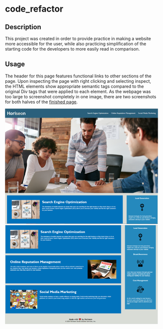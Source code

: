 # code_refactor

## Description
This project was created in order to provide practice in making a website more accessible for the user, while also practicing simplification of the starting code for the developers to more easily read in comparison. 

## Usage
The header for this page features functional links to other sections of the page. Upon inspecting the page with right clicking and selecting inspect, the HTML elements show appropriate semantic tags compared to the original Div tags that were applied to each element. As the webpage was too large to screenshot completely in one image, there are two screenshots for both halves of the [finished page]().

![screenshot of top half of finished webpage](./assets/images/Horiseon-top.PNG)
![screenshot of bottom half of finished webpage](./assets/images/Horiseon-bottom.PNG)
